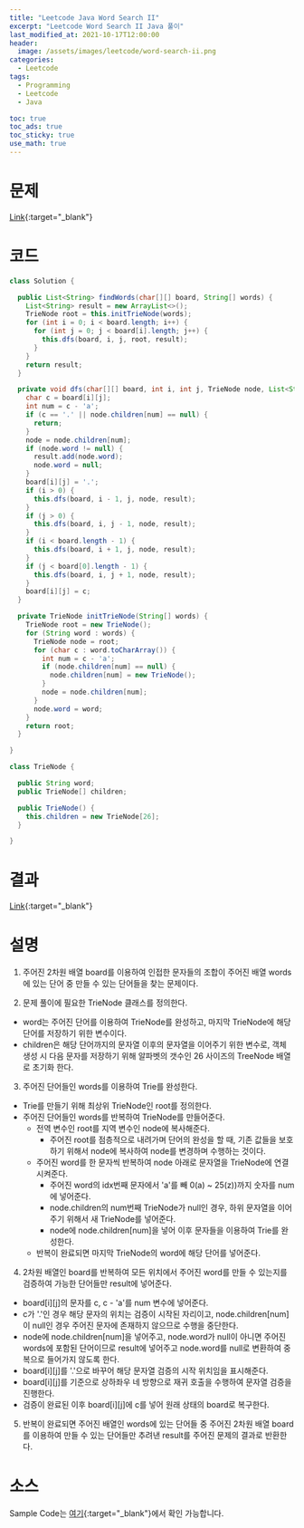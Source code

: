 ```yaml
---
title: "Leetcode Java Word Search II"
excerpt: "Leetcode Word Search II Java 풀이"
last_modified_at: 2021-10-17T12:00:00
header:
  image: /assets/images/leetcode/word-search-ii.png
categories:
  - Leetcode
tags:
  - Programming
  - Leetcode
  - Java

toc: true
toc_ads: true
toc_sticky: true
use_math: true
---
```

# 문제
[Link](https://leetcode.com/problems/word-search-ii/){:target="_blank"}

# 코드
```java
class Solution {

  public List<String> findWords(char[][] board, String[] words) {
    List<String> result = new ArrayList<>();
    TrieNode root = this.initTrieNode(words);
    for (int i = 0; i < board.length; i++) {
      for (int j = 0; j < board[i].length; j++) {
        this.dfs(board, i, j, root, result);
      }
    }
    return result;
  }

  private void dfs(char[][] board, int i, int j, TrieNode node, List<String> result) {
    char c = board[i][j];
    int num = c - 'a';
    if (c == '.' || node.children[num] == null) {
      return;
    }
    node = node.children[num];
    if (node.word != null) {
      result.add(node.word);
      node.word = null;
    }
    board[i][j] = '.';
    if (i > 0) {
      this.dfs(board, i - 1, j, node, result);
    }
    if (j > 0) {
      this.dfs(board, i, j - 1, node, result);
    }
    if (i < board.length - 1) {
      this.dfs(board, i + 1, j, node, result);
    }
    if (j < board[0].length - 1) {
      this.dfs(board, i, j + 1, node, result);
    }
    board[i][j] = c;
  }

  private TrieNode initTrieNode(String[] words) {
    TrieNode root = new TrieNode();
    for (String word : words) {
      TrieNode node = root;
      for (char c : word.toCharArray()) {
        int num = c - 'a';
        if (node.children[num] == null) {
          node.children[num] = new TrieNode();
        }
        node = node.children[num];
      }
      node.word = word;
    }
    return root;
  }

}

class TrieNode {

  public String word;
  public TrieNode[] children;

  public TrieNode() {
    this.children = new TrieNode[26];
  }

}
```

# 결과
[Link](https://leetcode.com/submissions/detail/572400235/){:target="_blank"}

# 설명
1. 주어진 2차원 배열 board를 이용하여 인접한 문자들의 조합이 주어진 배열 words에 있는 단어 중 만들 수 있는 단어들을 찾는 문제이다.

2. 문제 풀이에 필요한 TrieNode 클래스를 정의한다.
- word는 주어진 단어를 이용하여 TrieNode를 완성하고, 마지막 TrieNode에 해당 단어를 저장하기 위한 변수이다.
- children은 해당 단어까지의 문자열 이후의 문자열을 이어주기 위한 변수로, 객체 생성 시 다음 문자를 저장하기 위해 알파벳의 갯수인 26 사이즈의 TreeNode 배열로 초기화 한다.

3. 주어진 단어들인 words를 이용하여 Trie를 완성한다.
- Trie를 만들기 위해 최상위 TrieNode인 root를 정의한다.
- 주어진 단어들인 words를 반복하여 TrieNode를 만들어준다.
  - 전역 변수인 root를 지역 변수인 node에 복사해준다.
    - 주어진 root를 점층적으로 내려가며 단어의 완성을 할 때, 기존 값들을 보호하기 위해서 node에 복사하여 node를 변경하며 수행하는 것이다.
  - 주어진 word를 한 문자씩 반복하여 node 아래로 문자열을 TrieNode에 연결시켜준다.
    - 주어진 word의 idx번째 문자에서 'a'를 빼 0(a) ~ 25(z))까지 숫자를 num에 넣어준다.
    - node.children의 num번째 TrieNode가 null인 경우, 하위 문자열을 이어주기 위해서 새 TrieNode를 넣어준다.
    - node에 node.children[num]을 넣어 이후 문자들을 이용하여 Trie를 완성한다.
  - 반복이 완료되면 마지막 TrieNode의 word에 해당 단어를 넣어준다.

4. 2차원 배열인 board를 반복하여 모든 위치에서 주어진 word를 만들 수 있는지를 검증하여 가능한 단어들만 result에 넣어준다.
- board[i][j]의 문자를 c, c - 'a'를 num 변수에 넣어준다.
- c가 '.'인 경우 해당 문자의 위치는 검증이 시작된 자리이고, node.children[num]이 null인 경우 주어진 문자에 존재하지 않으므로 수행을 중단한다.
- node에 node.children[num]을 넣어주고, node.word가 null이 아니면 주어진 words에 포함된 단어이므로 result에 넣어주고 node.word를 null로 변환하여 중복으로 들어가지 않도록 한다.
- board[i][j]를 '.'으로 바꾸어 해당 문자열 검증의 시작 위치임을 표시해준다.
- board[i][j]를 기준으로 상하좌우 네 방향으로 재귀 호출을 수행하여 문자열 검증을 진행한다.
- 검증이 완료된 이후 board[i][j]에 c를 넣어 원래 상태의 board로 복구한다.

5. 반복이 완료되면 주어진 배열인 words에 있는 단어들 중 주어진 2차원 배열 board를 이용하여 만들 수 있는 단어들만 추려낸 result를 주어진 문제의 결과로 반환한다.

# 소스
Sample Code는 [여기](https://github.com/GracefulSoul/leetcode/blob/master/src/main/java/gracefulsoul/problems/WordSearchII.java){:target="_blank"}에서 확인 가능합니다.